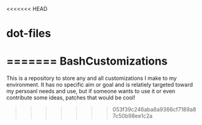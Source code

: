 <<<<<<< HEAD
# dot-files
=======
BashCustomizations
==================

This is a repository to store any and all customizations I make to my environment. It has no specific aim or goal and is relatiely targeted toward my persoanl needs and use, but if someone wants to use it or even contribute some ideas, patches that would be cool!
>>>>>>> 053f39c246aba8a9366cf7189a87c50b98ee1c2a

